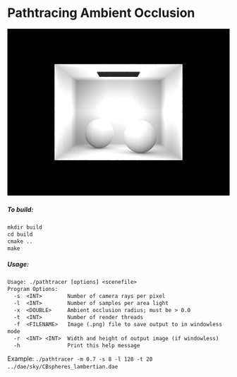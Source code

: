 # Pathtracing Ambient Occlusion

![AO](example_ao_m0.7_s8_l128.png)

##### To build:
    mkdir build
    cd build
    cmake ..
    make

##### Usage:
    Usage: ./pathtracer [options] <scenefile>
    Program Options:
      -s  <INT>        Number of camera rays per pixel
      -l  <INT>        Number of samples per area light
      -x  <DOUBLE>     Ambient occlusion radius; must be > 0.0  
      -t  <INT>        Number of render threads
      -f  <FILENAME>   Image (.png) file to save output to in windowless mode
      -r  <INT> <INT>  Width and height of output image (if windowless)
      -h               Print this help message

Example: `./pathtracer -m 0.7 -s 8 -l 128 -t 20 ../dae/sky/CBspheres_lambertian.dae`
    


